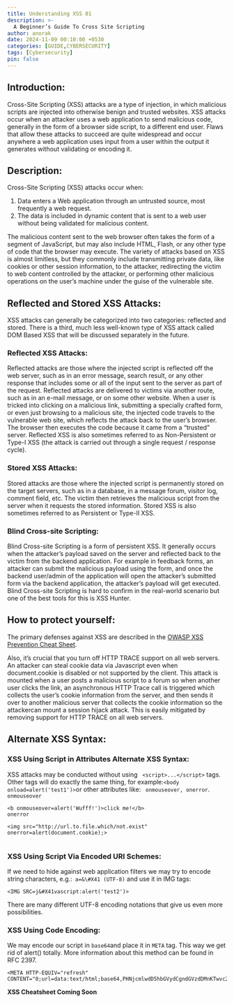 ```yaml
---
title: Understanding XSS 01
description: >-
  A Beginner’s Guide To Cross Site Scripting
author: anorak
date: 2024-11-09 00:10:00 +0530
categories: [GUIDE,CYBERSECURITY]
tags: [Cybersecurity]
pin: false
---
```

## Introduction:

Cross-Site Scripting (XSS) attacks are a type of injection, in which malicious scripts are injected into otherwise benign and trusted websites. XSS attacks occur when an attacker uses a web application to send malicious code, generally in the form of a browser side script, to a different end user. Flaws that allow these attacks to succeed are quite widespread and occur anywhere a web application uses input from a user within the output it generates without validating or encoding it.

## Description:

Cross-Site Scripting (XSS) attacks occur when:

  1.  Data enters a Web application through an untrusted source, most frequently a web request.
  2.  The data is included in dynamic content that is sent to a web user without being validated for malicious content.

The malicious content sent to the web browser often takes the form of a segment of JavaScript, but may also include HTML, Flash, or any other type of code that the browser may execute.
The variety of attacks based on XSS is almost limitless, but they commonly include transmitting private data, like cookies or other session information, to the attacker, redirecting the victim to web content controlled by the attacker, or performing other malicious operations on the user’s machine under the guise of the vulnerable site.

## Reflected and Stored XSS Attacks:
XSS attacks can generally be categorized into two categories: reflected and stored. There is a third, much less well-known type of XSS attack called DOM Based XSS that will be discussed separately in the future.

### Reflected XSS Attacks:

Reflected attacks are those where the injected script is reflected off the web server, such as in an error message, search result, or any other response that includes some or all of the input sent to the server as part of the request. Reflected attacks are delivered to victims via another route, such as in an e-mail message, or on some other website. When a user is tricked into clicking on a malicious link, submitting a specially crafted form, or even just browsing to a malicious site, the injected code travels to the vulnerable web site, which reflects the attack back to the user’s browser. The browser then executes the code because it came from a “trusted” server. Reflected XSS is also sometimes referred to as Non-Persistent or Type-I XSS (the attack is carried out through a single request / response cycle).

### Stored XSS Attacks:

Stored attacks are those where the injected script is permanently stored on the target servers, such as in a database, in a message forum, visitor log, comment field, etc. The victim then retrieves the malicious script from the server when it requests the stored information. Stored XSS is also sometimes referred to as Persistent or Type-II XSS.

### Blind Cross-site Scripting:

Blind Cross-site Scripting is a form of persistent XSS. It generally occurs when the attacker’s payload saved on the server and reflected back to the victim from the backend application. For example in feedback forms, an attacker can submit the malicious payload using the form, and once the backend user/admin of the application will open the attacker’s submitted form via the backend application, the attacker’s payload will get executed. Blind Cross-site Scripting is hard to confirm in the real-world scenario but one of the best tools for this is XSS Hunter.

## How to protect yourself:

The primary defenses against XSS are described in the [OWASP XSS Prevention Cheat Sheet](https://cheatsheetseries.owasp.org/cheatsheets/Cross_Site_Scripting_Prevention_Cheat_Sheet.html).

Also, it’s crucial that you turn off HTTP TRACE support on all web servers. An attacker can steal cookie data via Javascript even when document.cookie is disabled or not supported by the client. This attack is mounted when a user posts a malicious script to a forum so when another user clicks the link, an asynchronous HTTP Trace call is triggered which collects the user’s cookie information from the server, and then sends it over to another malicious server that collects the cookie information so the attackercan mount a session hijack attack. This is easily mitigated by removing support for HTTP TRACE on all web servers.

## Alternate XSS Syntax:
### XSS Using Script in Attributes Alternate XSS Syntax:


XSS attacks may be conducted without using ``` <script>...</script>``` tags. Other tags will do exactly the same thing, for example:``` <body onload=alert('test1')> ```or other attributes like: ```  onmouseover, onerror ```.
```onmouseover```
```
<b onmouseover=alert('Wufff!')>click me!</b>
onerror

<img src="http://url.to.file.which/not.exist" onerror=alert(document.cookie);>


```
### XSS Using Script Via Encoded URI Schemes:

If we need to hide against web application filters we may try to encode string characters, e.g.:``` a=&\#X41 (UTF-8)``` and use it in IMG tags:


```<IMG SRC=j&#X41vascript:alert('test2')>```

There are many different UTF-8 encoding notations that give us even more possibilities.

### XSS Using Code Encoding:

We may encode our script in `base64`and place it in `META` tag. This way we get rid of alert() totally. More information about this method can be found in RFC 2397.
```
<META HTTP-EQUIV="refresh"
CONTENT="0;url=data:text/html;base64,PHNjcmlwdD5hbGVydCgndGVzdDMnKTwvc2NyaXB0Pg">
```



**XSS Cheatsheet Coming Soon** 


























